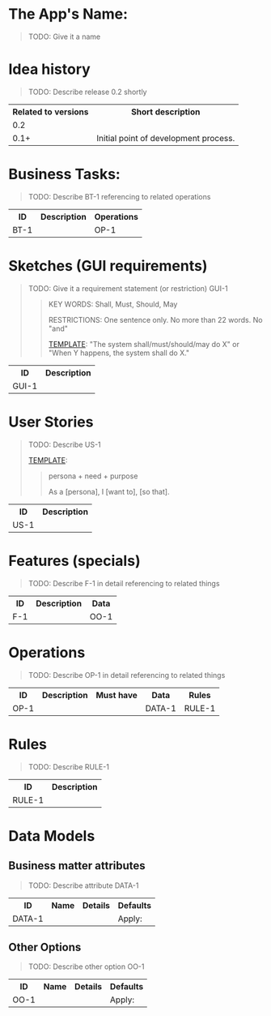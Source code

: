 # The App's Name:

> TODO: Give it a name

# Idea history

> TODO: Describe release 0.2 shortly

<table>
    <tr>
        <th>Related to versions</th>
        <th>Short description</th>
    </tr>
    <tr>
    <td nowrap>0.2</td>
    <td></td>
    </tr>
    <tr>
        <td nowrap>0.1+</td>
        <td>Initial point of development process.</td>
    </tr>
</table>

# Business Tasks:

> TODO: Describe BT-1 referencing to related operations

<table>
    <tr>
        <th>ID</th>
        <th>Description</th>
        <th>Operations</th>
    </tr>
    <tr>
        <td nowrap>BT-1</td>
        <td></td>
        <td>OP-1</td>
    </tr>
</table>

# Sketches (GUI requirements)

> TODO: Give it a requirement statement (or restriction) GUI-1
>
> > KEY WORDS: Shall, Must, Should, May
> >
> > RESTRICTIONS: One sentence only. No more than 22 words. No "and"
> >
> > [TEMPLATE](https://www.amazon.com/More-About-Software-Requirements-Practical/dp/0735622671): "The system shall/must/should/may do X" or "When Y happens, the system shall do X."

<table>
    <tr>
        <th>ID</th>
        <th>Description</th>
    </tr>
    <tr>
        <td nowrap>GUI-1</td>
        <td></td>
    </tr>
</table>

# User Stories

> TODO: Describe US-1
> 
> [TEMPLATE](https://www.atlassian.com/agile/project-management/user-stories): 
> > persona + need + purpose
> >
> > As a [persona], I [want to], [so that].

<table>
    <tr>
        <th>ID</th>
        <th>Description</th>
    </tr>
    <tr>
        <td nowrap>US-1</td>
        <td></td>
    </tr>
</table>

# Features (specials)

> TODO: Describe F-1 in detail referencing to related things

<table>
    <tr>
        <th>ID</th>
        <th>Description</th>
        <th>Data</th>
    </tr>
    <tr>
        <td nowrap>F-1</td>
        <td></td>
        <td>OO-1</td>
    </tr>
</table>

# Operations

> TODO: Describe OP-1 in detail referencing to related things

<table>
    <tr>
        <th>ID</th>
        <th>Description</th>
        <th>Must have</th>
        <th>Data</th>
        <th>Rules</th>
    </tr>
    <tr>
        <td nowrap>OP-1</td>
        <td></td>
        <td></td>
        <td>DATA-1</td>
        <td>RULE-1</td>
    </tr>
</table>

# Rules

> TODO: Describe RULE-1

<table>
    <tr>
        <th>ID</th>
        <th>Description</th>
    </tr>
    <tr>
        <td nowrap>RULE-1</td>
        <td></td>
    </tr>
</table>

# Data Models

## Business matter attributes

> TODO: Describe attribute DATA-1

<table>
    <tr>
        <th>ID</th>
        <th>Name</th>
        <th>Details</th>
        <th>Defaults</th>
    </tr>
    <tr>
        <td nowrap>DATA-1</td>
        <td></td>
        <td></td>
        <td>Apply: </td>
    </tr>
</table>

## Other Options

> TODO: Describe other option OO-1

<table>
    <tr>
        <th>ID</th>
        <th>Name</th>
        <th>Details</th>
        <th>Defaults</th>
    </tr>
    <tr>
        <td nowrap>OO-1</td>
        <td></td>
        <td></td>
        <td>Apply: </td>
    </tr>
</table>
